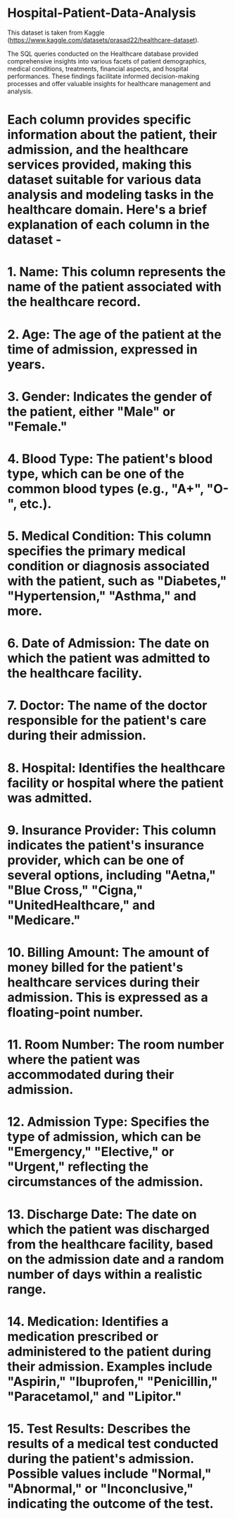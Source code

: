 # Hospital-Patient-Data-Analysis
This dataset is taken from Kaggle (https://www.kaggle.com/datasets/prasad22/healthcare-dataset).

The SQL queries conducted on the Healthcare database provided comprehensive insights into various facets of patient demographics, medical conditions, treatments, financial aspects, and hospital performances. These findings facilitate informed decision-making processes and offer valuable insights for healthcare management and analysis.
   
# Each column provides specific information about the patient, their admission, and the healthcare services provided, making this dataset suitable for various data analysis and modeling tasks in the healthcare domain. Here's a brief explanation of each column in the dataset -
# 1. Name: This column represents the name of the patient associated with the healthcare record.
# 2. Age: The age of the patient at the time of admission, expressed in years.
# 3. Gender: Indicates the gender of the patient, either "Male" or "Female."
# 4. Blood Type: The patient's blood type, which can be one of the common blood types (e.g., "A+", "O-", etc.).
# 5. Medical Condition: This column specifies the primary medical condition or diagnosis associated with the patient, such as "Diabetes," "Hypertension," "Asthma," and more.
# 6. Date of Admission: The date on which the patient was admitted to the healthcare facility.
# 7. Doctor: The name of the doctor responsible for the patient's care during their admission.
# 8. Hospital: Identifies the healthcare facility or hospital where the patient was admitted.
# 9. Insurance Provider: This column indicates the patient's insurance provider, which can be one of several options, including "Aetna," "Blue Cross," "Cigna," "UnitedHealthcare," and "Medicare."
# 10. Billing Amount: The amount of money billed for the patient's healthcare services during their admission. This is expressed as a floating-point number.
# 11. Room Number: The room number where the patient was accommodated during their admission.
# 12. Admission Type: Specifies the type of admission, which can be "Emergency," "Elective," or "Urgent," reflecting the circumstances of the admission.
# 13. Discharge Date: The date on which the patient was discharged from the healthcare facility, based on the admission date and a random number of days within a realistic range.
# 14. Medication: Identifies a medication prescribed or administered to the patient during their admission. Examples include "Aspirin," "Ibuprofen," "Penicillin," "Paracetamol," and "Lipitor."
# 15. Test Results: Describes the results of a medical test conducted during the patient's admission. Possible values include "Normal," "Abnormal," or "Inconclusive," indicating the outcome of the test.
